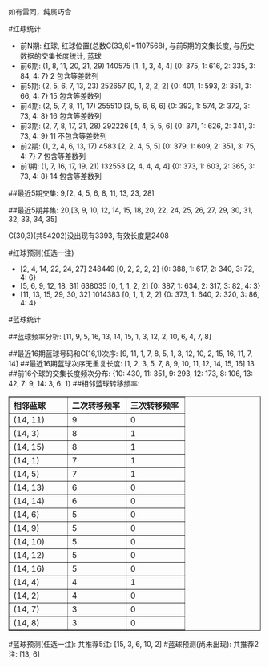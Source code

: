 <!-- 
.. title: 双色球2012138期(2012-11-22)数据分析报告
.. slug: slott-2012138-2012-11-22-report
.. date: 2012-11-23 08:00:00 UTC+08:00
.. tags: Lottery
.. link: 
.. description: 
.. type: text
-->

如有雷同，纯属巧合

<!-- TEASER_END-->

#红球统计

- 前N期: 红球, 红球位置(总数C(33,6)=1107568), 与前5期的交集长度, 与历史数据的交集长度统计, 蓝球
- 前6期: (1, 8, 11, 20, 21, 29) 140575 [1, 1, 3, 4, 4] {0: 375, 1: 616, 2: 335, 3: 84, 4: 7} 2 包含等差数列
- 前5期: (2, 5, 6, 7, 13, 23) 252657 [0, 1, 2, 2, 2] {0: 401, 1: 593, 2: 351, 3: 66, 4: 7} 15 包含等差数列
- 前4期: (2, 5, 7, 8, 11, 17) 255510 [3, 5, 6, 6, 6] {0: 392, 1: 574, 2: 372, 3: 73, 4: 8} 16 包含等差数列
- 前3期: (2, 7, 8, 17, 21, 28) 292226 [4, 4, 5, 5, 6] {0: 371, 1: 626, 2: 341, 3: 73, 4: 9} 11 不包含等差数列
- 前2期: (1, 2, 4, 6, 13, 17) 4583 [2, 2, 4, 5, 5] {0: 379, 1: 609, 2: 351, 3: 75, 4: 7} 7 包含等差数列
- 前1期: (1, 7, 16, 17, 19, 21) 132553 [2, 4, 4, 4, 4] {0: 373, 1: 603, 2: 365, 3: 73, 4: 8} 14 包含等差数列

##最近5期交集:
9,[2, 4, 5, 6, 8, 11, 13, 23, 28]

##最近5期并集:
20,[3, 9, 10, 12, 14, 15, 18, 20, 22, 24, 25, 26, 27, 29, 30, 31, 32, 33, 34, 35]

C(30,3)(共54202)没出现有3393, 
有效长度是2408

#红球预测(任选一注)

- [2, 4, 14, 22, 24, 27] 248449 [0, 2, 2, 2, 2] {0: 388, 1: 617, 2: 340, 3: 72, 4: 6}
- [5, 6, 9, 12, 18, 31] 638035 [0, 1, 1, 2, 2] {0: 387, 1: 634, 2: 317, 3: 82, 4: 3}
- [11, 13, 15, 29, 30, 32] 1014383 [0, 1, 1, 2, 2] {0: 373, 1: 640, 2: 320, 3: 86, 4: 4}

#蓝球统计

##蓝球频率分析:
[11, 9, 5, 16, 13, 14, 15, 1, 3, 12, 2, 10, 6, 4, 7, 8]

##最近16期蓝球号码和C(16,1)次序:
[9, 11, 1, 7, 8, 5, 1, 3, 12, 10, 2, 15, 16, 11, 7, 14]
##最近16期蓝球次序无重复长度:
[1, 2, 3, 5, 7, 8, 9, 10, 11, 12, 14, 15, 16] 13
##前16个球的交集长度频次分布:
{10: 430, 11: 351, 9: 293, 12: 173, 8: 106, 13: 42, 7: 9, 14: 3, 6: 1}
##相邻蓝球转移频率:
<table border="1" class="table table-striped dataframe">
  <thead>
    <tr style="text-align: left;">
      <th style="min-width: 100px;">相邻蓝球</th>
      <th style="min-width: 100px;">二次转移频率</th>
      <th style="min-width: 100px;">三次转移频率</th>
    </tr>
  </thead>
  <tbody>
    <tr>
      <td> (14, 11)</td>
      <td> 9</td>
      <td> 0</td>
    </tr>
    <tr>
      <td>  (14, 3)</td>
      <td> 8</td>
      <td> 1</td>
    </tr>
    <tr>
      <td> (14, 15)</td>
      <td> 8</td>
      <td> 1</td>
    </tr>
    <tr>
      <td>  (14, 1)</td>
      <td> 7</td>
      <td> 1</td>
    </tr>
    <tr>
      <td>  (14, 5)</td>
      <td> 7</td>
      <td> 1</td>
    </tr>
    <tr>
      <td> (14, 13)</td>
      <td> 6</td>
      <td> 0</td>
    </tr>
    <tr>
      <td> (14, 14)</td>
      <td> 6</td>
      <td> 0</td>
    </tr>
    <tr>
      <td>  (14, 6)</td>
      <td> 5</td>
      <td> 0</td>
    </tr>
    <tr>
      <td>  (14, 9)</td>
      <td> 5</td>
      <td> 0</td>
    </tr>
    <tr>
      <td> (14, 10)</td>
      <td> 5</td>
      <td> 0</td>
    </tr>
    <tr>
      <td> (14, 12)</td>
      <td> 5</td>
      <td> 0</td>
    </tr>
    <tr>
      <td> (14, 16)</td>
      <td> 5</td>
      <td> 0</td>
    </tr>
    <tr>
      <td>  (14, 4)</td>
      <td> 4</td>
      <td> 1</td>
    </tr>
    <tr>
      <td>  (14, 2)</td>
      <td> 4</td>
      <td> 0</td>
    </tr>
    <tr>
      <td>  (14, 7)</td>
      <td> 3</td>
      <td> 0</td>
    </tr>
    <tr>
      <td>  (14, 8)</td>
      <td> 3</td>
      <td> 0</td>
    </tr>
  </tbody>
</table>
#蓝球预测(任选一注):
共推荐5注: [15, 3, 6, 10, 2]
#蓝球预测(尚未出现):
共推荐2注: [13, 6]

